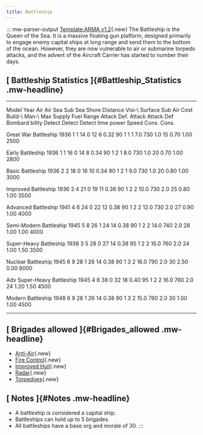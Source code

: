 ```yaml
---
title: Battleship
---
```


::: mw-parser-output
[Template:ARMA
v1.2](/wiki/index.php?title=Template:ARMA_v1.2&action=edit&redlink=1 "Template:ARMA v1.2 (page does not exist)"){.new}
The Battleship is the Queen of the Sea. It is a massive floating gun
platform, designed primarily to engage enemy capital ships at long range
and send them to the bottom of the ocean. However, they are now
vulnerable to air or submarine torpedo attacks, and the advent of the
Aircraft Carrier has started to number their days.

## [ Battleship Statistics ]{#Battleship_Statistics .mw-headline}

---

Model Year Air Air Sea Sub Sea Shore Distance Visi-\ Surface Sub Air Cost Build-\ Man-\ Max Supply Fuel Range
Attack Def. Attack Attack Def Bombard bility Detect Detect Detect time power Speed Cons. Cons.

Great War Battleship 1936 1 1 14 0 12 6 0.32 90 1 1 1 7.0 730 1.0 15 0.70 1.00 2500

Early Battleship 1936 1 1 16 0 14 8 0.34 90 1 2 1 8.0 730 1.0 20 0.70 1.00 2800

Basic Battleship 1936 2 2 18 0 16 10 0.34 90 1 2 1 9.0 730 1.0 20 0.80 1.00 3000

Improved Battleship 1936 3 4 21 0 19 11 0.36 90 1 2 2 10.0 730 2.0 25 0.80 1.00 3500

Advanced Battleship 1941 4 6 24 0 22 12 0.38 90 1 2 2 12.0 730 2.0 27 0.90 1.00 4000

Semi-Modern Battleship 1945 5 8 26 1 24 14 0.38 90 1 2 2 14.0 740 2.0 28 1.00 1.00 4000

Super-Heavy Battleship 1938 3 5 28 0 27 14 0.38 95 1 2 2 16.0 760 2.0 24 1.00 1.50 3500

Nuclear Battleship 1945 6 9 28 1 26 14 0.38 90 1 3 2 16.0 790 2.0 30 2.50 0.00 8000

Adv Super-Heavy Battleship 1945 4 6 38 0 32 18 0.40 95 1 2 2 16.0 760 2.0 24 1.20 1.50 4500

Modern Battleship 1948 6 9 28 1 26 14 0.38 90 1 3 2 15.0 760 2.0 30 1.00 1.00 4500

---

## [ Brigades allowed ]{#Brigades_allowed .mw-headline}

- [Anti-Air](</wiki/index.php?title=Anti-Air_(naval_brigade)&action=edit&redlink=1> "Anti-Air (naval brigade) (page does not exist)"){.new}
- [Fire
  Control](</wiki/index.php?title=Fire_Control_(naval_brigade)&action=edit&redlink=1> "Fire Control (naval brigade) (page does not exist)"){.new}
- [Improved
  Hull](</wiki/index.php?title=Improved_Hull_(naval_brigade)&action=edit&redlink=1> "Improved Hull (naval brigade) (page does not exist)"){.new}
- [Radar](</wiki/index.php?title=Radar_(naval_brigade)&action=edit&redlink=1> "Radar (naval brigade) (page does not exist)"){.new}
- [Torpedoes](</wiki/index.php?title=Torpedoes_(naval_brigade)&action=edit&redlink=1> "Torpedoes (naval brigade) (page does not exist)"){.new}

## [ Notes ]{#Notes .mw-headline}

- A battleship is considered a capital ship.
- Battleships can hold up to 5 brigades.
- All battleships have a base org and morale of 30.
  :::
